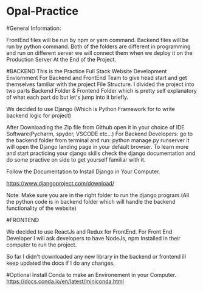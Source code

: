 # Opal-Practice

#General Information:

FrontEnd files will be run by npm or yarn command.
Backend files will be run by python command.
Both of the folders are different in programming and run on different server we will connect them when we deploy it on the Production Server At the End of the Project.

#BACKEND
This is the Practice Full Stack Website Development Enviornment For Backend and FrontEnd Team to give head start and get themselves familiar with the project File Structure. 
I divided the project into two parts Backend Folder & Frontend Folder which is pretty self explanatory of what each part do but let's jump into it briefly.

We decided to use Django (Which is Python Framework for to write backend logic for project)

After Downloading the Zip file from Github open it in your choice of IDE Software(Pycharm, spyder, VSCODE etc...)
For Backend Developers: go to the backend folder from terminal and run: python manage.py runserver
it will open the Django landing page in your default browser. To learn more and start practicing your django skills check the django documentation and do some practive on side to get yourself familiar with it.

Follow the Documentation to Install Django in Your Computer.

https://www.djangoproject.com/download/

Note: Make sure you are in the right folder to run the django program.(All the python code is in backend folder which will handle the backend functionality of the website)


#FRONTEND

We decided to use ReactJs and Redux for FrontEnd. For Front End Developer I will ask developers to have NodeJs, npm Installed in their computer to run the project. 


So far I didn't downloaded any new library in the backend or frontend ill keep updated the docs if I do any changes.


#Optional
Install Conda to make an Environement in your Computer. https://docs.conda.io/en/latest/miniconda.html
